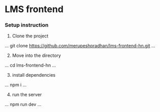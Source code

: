 # LMS frontend

### Setup instruction

1. Clone the project

...
    git clone https://github.com/merupeshpradhan/lms-frontend-hn.git
...

2. Move into the directory 

...
    cd lms-frontend-hn
...

3. install dependencies

...
    npm i
...

4. run the server

...
    npm run dev
...